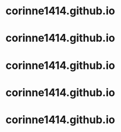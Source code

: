 # corinne1414.github.io
# corinne1414.github.io
# corinne1414.github.io
# corinne1414.github.io
# corinne1414.github.io
